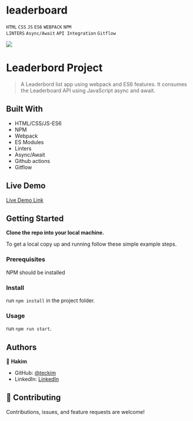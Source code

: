 # leaderboard
`HTML` `CSS` `JS` `ES6` `WEBPACK` `NPM` <br>
`LINTERS` `Async/Await` `API Integration` `Gitflow` <br>

![](https://img.shields.io/badge/Microverse-blueviolet)

# Leaderbord Project

> A Leaderbord list app using webpack and ES6 features. It consumes the Leaderboard API using JavaScript async and await.

## Built With

- HTML/CSS/JS-ES6
- NPM
- Webpack
- ES Modules
- Linters
- Async/Await
- Github actions
- Gitflow

## Live Demo

[Live Demo Link](https://teckim.github.io/leaderboard)


## Getting Started

**Clone the repo into your local machine.**


To get a local copy up and running follow these simple example steps.

### Prerequisites
NPM should be installed

### Install
run `npm install` in the project folder.

### Usage
run `npm run start`.

## Authors

👤 **Hakim**

- GitHub: [@teckim](https://github.com/teckim)
- LinkedIn: [LinkedIn](https://www.linkedin.com/in/baheddi-hakim/)

## 🤝 Contributing

Contributions, issues, and feature requests are welcome!